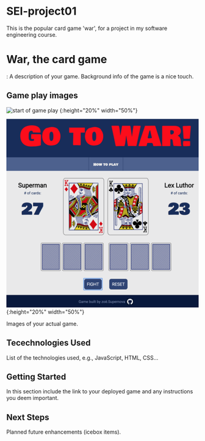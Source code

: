 # SEI-project01
This is the popular card game 'war', for a project in my software engineering course.
# War, the card game 
: A description of your game. Background info of the game is a nice touch.

## Game play images

![start of game play](http:/github.com/zsiskos/SEI-project01/images/readme/gamePlayFight.png "Game Play Start") {:height="20%" width="50%"}

![start of game play](images/readme/gamePlayInTie.png "Game Play Start") {:height="20%" width="50%"}

Images of your actual game.

## Tecechnologies Used
 List of the technologies used, e.g., JavaScript, HTML, CSS...

## Getting Started
In this section include the link to your deployed game and any instructions you deem important.

## Next Steps
Planned future enhancements (icebox items).